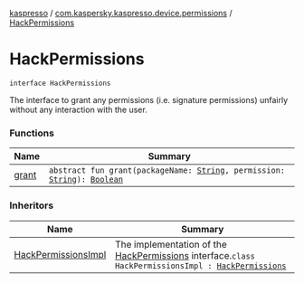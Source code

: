 [kaspresso](../../index.md) / [com.kaspersky.kaspresso.device.permissions](../index.md) / [HackPermissions](./index.md)

# HackPermissions

`interface HackPermissions`

The interface to grant any permissions (i.e. signature permissions) unfairly without any interaction with the user.

### Functions

| Name | Summary |
|---|---|
| [grant](grant.md) | `abstract fun grant(packageName: `[`String`](https://kotlinlang.org/api/latest/jvm/stdlib/kotlin/-string/index.html)`, permission: `[`String`](https://kotlinlang.org/api/latest/jvm/stdlib/kotlin/-string/index.html)`): `[`Boolean`](https://kotlinlang.org/api/latest/jvm/stdlib/kotlin/-boolean/index.html) |

### Inheritors

| Name | Summary |
|---|---|
| [HackPermissionsImpl](../-hack-permissions-impl/index.md) | The implementation of the [HackPermissions](./index.md) interface.`class HackPermissionsImpl : `[`HackPermissions`](./index.md) |
